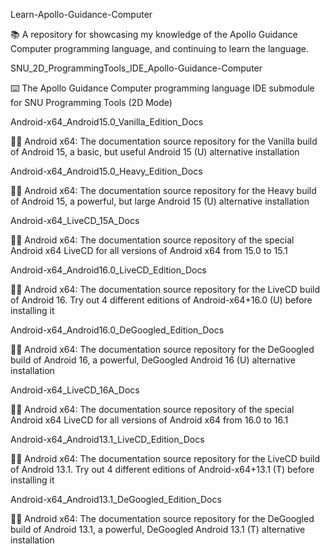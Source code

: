 
Learn-Apollo-Guidance-Computer

📚️ A repository for showcasing my knowledge of the Apollo Guidance Computer programming language, and continuing to learn the language. 

SNU_2D_ProgrammingTools_IDE_Apollo-Guidance-Computer

⌨️ The Apollo Guidance Computer programming language IDE submodule for SNU Programming Tools (2D Mode)

Android-x64_Android15.0_Vanilla_Edition_Docs

🤖️📖️ Android x64: The documentation source repository for the Vanilla build of Android 15, a basic, but useful Android 15 (U) alternative installation

Android-x64_Android15.0_Heavy_Edition_Docs

🤖️📖️ Android x64: The documentation source repository for the Heavy build of Android 15, a powerful, but large Android 15 (U) alternative installation

Android-x64_LiveCD_15A_Docs

🤖️📖️ Android x64: The documentation source repository of the special Android x64 LiveCD for all versions of Android x64 from 15.0 to 15.1

Android-x64_Android16.0_LiveCD_Edition_Docs

🤖️📖️ Android x64: The documentation source repository for the LiveCD build of Android 16. Try out 4 different editions of Android-x64+16.0 (U) before installing it 

Android-x64_Android16.0_DeGoogled_Edition_Docs

🤖️📖️ Android x64: The documentation source repository for the DeGoogled build of Android 16, a powerful, DeGoogled Android 16 (U) alternative installation 

Android-x64_LiveCD_16A_Docs

🤖️📖️ Android x64: The documentation source repository of the special Android x64 LiveCD for all versions of Android x64 from 16.0 to 16.1

Android-x64_Android13.1_LiveCD_Edition_Docs

🤖️📖️ Android x64: The documentation source repository for the LiveCD build of Android 13.1. Try out 4 different editions of Android-x64+13.1 (T) before installing it 

Android-x64_Android13.1_DeGoogled_Edition_Docs

🤖️📖️ Android x64: The documentation source repository for the DeGoogled build of Android 13.1, a powerful, DeGoogled Android 13.1 (T) alternative installation 

